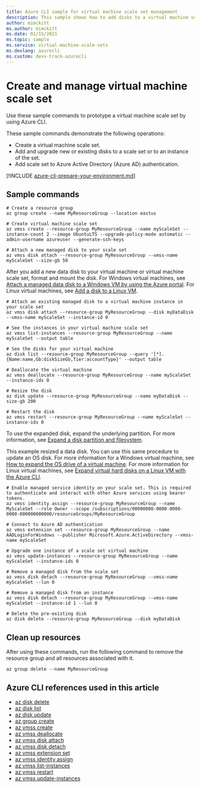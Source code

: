 ```yaml
---
title: Azure CLI sample for virtual machine scale set management
description: This sample shows how to add disks to a virtual machine scale set, upgrade disks, and add your virtual machines to Azure AD authentication.
author: mimckitt
ms.author: mimckitt
ms.date: 01/15/2021
ms.topic: sample
ms.service: virtual-machine-scale-sets
ms.devlang: azurecli 
ms.custom: devx-track-azurecli
---
```


# Create and manage virtual machine scale set

Use these sample commands to prototype a virtual machine scale set by using Azure CLI.

These sample commands demonstrate the following operations:

* Create a virtual machine scale set.
* Add and upgrade new or existing disks to a scale set or to an instance of the set.
* Add scale set to Azure Active Directory (Azure AD) authentication.



[!INCLUDE [azure-cli-prepare-your-environment.md](../../../includes/azure-cli-prepare-your-environment.md)]

## Sample commands

```azurecli
# Create a resource group
az group create --name MyResourceGroup --location eastus

# Create virtual machine scale set
az vmss create --resource-group MyResourceGroup --name myScaleSet --instance-count 2 --image UbuntuLTS --upgrade-policy-mode automatic --admin-username azureuser --generate-ssh-keys

# Attach a new managed disk to your scale set
az vmss disk attach --resource-group MyResourceGroup --vmss-name myScaleSet --size-gb 50
```

After you add a new data disk to your virtual machine or virtual machine scale set, format and mount the disk. For Windows virtual machines, see [Attach a managed data disk to a Windows VM by using the Azure portal](../../virtual-machines/windows/attach-managed-disk-portal.md). For Linux virtual machines, see [Add a disk to a Linux VM](../../virtual-machines/linux/add-disk).

```azurecli
# Attach an existing managed disk to a virtual machine instance in your scale set
az vmss disk attach --resource-group MyResourceGroup --disk myDataDisk --vmss-name myScaleSet --instance-id 0

# See the instances in your virtual machine scale set
az vmss list-instances --resource-group MyResourceGroup --name myScaleSet --output table

# See the disks for your virtual machine
az disk list --resource-group MyResourceGroup --query '[*].{Name:name,Gb:diskSizeGb,Tier:accountType}' --output table

# Deallocate the virtual machine
az vmss deallocate --resource-group MyResourceGroup --name myScaleSet --instance-ids 0 

# Resize the disk
az disk update --resource-group MyResourceGroup --name myDataDisk --size-gb 200

# Restart the disk
az vmss restart --resource-group MyResourceGroup --name myScaleSet --instance-ids 0
```

To use the expanded disk, expand the underlying partition. For more information, see [Expand a disk partition and filesystem](/azure/virtual-machines/linux/expand-disks#expand-a-disk-partition-and-filesystem).

This example resized a data disk. You can use this same procedure to update an OS disk. For more information for a Windows virtual machine, see [How to expand the OS drive of a virtual machine](https://docs.microsoft.com/en-us/azure/virtual-machines/windows/expand-os-disk). For more information for Linux virtual machines, see [Expand virtual hard disks on a Linux VM with the Azure CLI](https://docs.microsoft.com/en-us/azure/virtual-machines/linux/expand-disks).

```azurecli
# Enable managed service identity on your scale set. This is required to authenticate and interact with other Azure services using bearer tokens.
az vmss identity assign --resource-group MyResourceGroup --name MyScaleSet --role Owner --scope /subscriptions/00000000-0000-0000-0000-000000000000/resourceGroups/MyResourceGroup

# Connect to Azure AD authentication
az vmss extension set --resource-group MyResourceGroup --name AADLoginForWindows --publisher Microsoft.Azure.ActiveDirectory --vmss-name myScaleSet

# Upgrade one instance of a scale set virtual machine
az vmss update-instances --resource-group MyResourceGroup --name myScaleSet --instance-ids 0 

# Remove a managed disk from the scale set
az vmss disk detach --resource-group MyResourceGroup --vmss-name myScaleSet --lun 0

# Remove a managed disk from an instance
az vmss disk detach --resource-group MyResourceGroup --vmss-name myScaleSet --instance-id 1 --lun 0

# Delete the pre-existing disk
az disk delete --resource-group MyResourceGroup --disk myDataDisk
```

## Clean up resources

After using these commands, run the following command to remove the resource group and all resources associated with it.

```azurecli
az group delete --name MyResourceGroup
```

## Azure CLI references used in this article

* [az disk delete](/cli/azure/disk#az_disk_delete)
* [az disk list](/cli/azure/disk#az_disk_list)
* [az disk update](/cli/azure/disk#az_disk_update)
* [az group create](/cli/azure/group#az_group_create)
* [az vmss create](/cli/azure/vmss#az_vmss_create)
* [az vmss deallocate](/cli/azure/vmss#az_vmss_deallocate)
* [az vmss disk attach](/cli/azure/vmss/disk#az_vmss_disk_attach)
* [az vmss disk detach](/cli/azure/vmss/disk#az_vmss_disk_detach)
* [az vmss extension set](/cli/azure/vmss/extension#az_vmss_extension_set)
* [az vmss identity assign](/cli/azure/vmss/identity#az_vmss_identity_assign)
* [az vmss list-instances](/cli/azure/vmss#az_vmss_list_instances)
* [az vmss restart](/cli/azure/vmss#az_vmss_restart)
* [az vmss update-instances](/cli/azure/vmss#az_vmss_update_instances)
